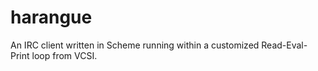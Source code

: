 harangue
========

An IRC client written in Scheme running within a customized Read-Eval-Print loop from VCSI.
